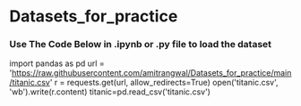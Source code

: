 # Datasets_for_practice

### Use The Code Below in .ipynb or .py file to load the dataset


import pandas as pd
url = 'https://raw.githubusercontent.com/amitrangwal/Datasets_for_practice/main/titanic.csv'
r = requests.get(url, allow_redirects=True)
open('titanic.csv', 'wb').write(r.content)
titanic=pd.read_csv('titanic.csv')
